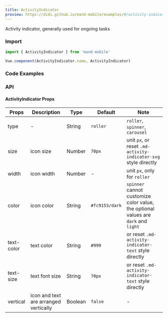 ```yaml
---
title: ActivityIndicator
preview: https://didi.github.io/mand-mobile/examples/#/activity-indicator
---
```


Activity indicator, generally used for ongoing tasks

### Import

```javascript
import { ActivityIndicator } from 'mand-mobile'

Vue.component(ActivityIndicator.name, ActivityIndicator)
```

### Code Examples
<!-- DEMO -->

### API

#### ActivityIndicator Props
|Props | Description | Type | Default | Note|
|------|------|------|------|------|
|type|-|String|`roller`|`roller`, `spinner`, `carousel`|
|size|icon size|Number|`70px`|unit `px`, or reset `.md-activity-indicator-svg` style directly|
|width|icon width|Number|-|unit `px`, only for `roller`|
|color|icon color|String|`#fc9153/dark`|`spinner` cannot customize color value, the optional values are `dark` and `light`|
|text-color|text color|String|`#999`|or reset `.md-activity-indicator-text` style directly|
|text-size|text font size|String|`70px`|or reset `.md-activity-indicator-text` style directly|
|vertical|icon and text are arranged vertically|Boolean|`false`|-|